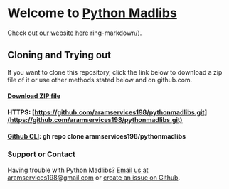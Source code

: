 # Welcome to [Python Madlibs](https://github.com/aramservices198/pythinmadlibs)

Check out [our website here](https://aramservices198.github.io/pythonmadlibs/)
ring-markdown/).

## Cloning and Trying out
If you want to clone this repository, click the link below to download a zip file of it or use other methods stated below and on github.com.

#### [Download ZIP file](https://github.com/aramservices198/pythonmadlibs/archive/main.zip)
#### HTTPS: [https://github.com/aramservices198/pythonmadlibs.git](https://github.com/aramservices198/pythonmadlibs.git)
#### [Github CLI](https://cli.github.com/): gh repo clone aramservices198/pythonmadlibs

### Support or Contact


Having trouble with Python Madlibs? [Email us at aramservices198@gmail.com](mailto:aramservices198@gmail.com) or [create an issue on Github](https://github.com/aramservices198/pythonmadlibs/issues/new).
